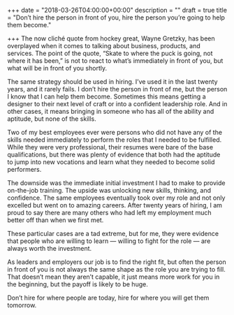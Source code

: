 +++
date = "2018-03-26T04:00:00+00:00"
description = ""
draft = true
title = "Don’t hire the person in front of you, hire the person you’re going to help them become."

+++
The now cliché quote from hockey great, Wayne Gretzky, has been overplayed when it comes to talking about business, products, and services. The point of the quote, “Skate to where the puck is going, not where it has been,” is not to react to what’s immediately in front of you, but what will be in front of you shortly.

The same strategy should be used in hiring. I’ve used it in the last twenty years, and it rarely fails. I don’t hire the person in front of me, but the person I know that I can help them become. Sometimes this means getting a designer to their next level of craft or into a confident leadership role. And in other cases, it means bringing in someone who has all of the ability and aptitude, but none of the skills.

Two of my best employees ever were persons who did not have any of the skills needed immediately to perform the roles that I needed to be fulfilled. While they were very professional, their resumes were bare of the base qualifications, but there was plenty of evidence that both had the aptitude to jump into new vocations and learn what they needed to become solid performers.

The downside was the immediate initial investment I had to make to provide on-the-job training. The upside was unlocking new skills, thinking, and confidence. The same employees eventually took over my role and not only excelled but went on to amazing careers. After twenty years of hiring, I am proud to say there are many others who had left my employment much better off than when we first met.

These particular cases are a tad extreme, but for me, they were evidence that people who are willing to learn — willing to fight for the role — are always worth the investment.

As leaders and employers our job is to find the right fit, but often the person in front of you is not always the same shape as the role you are trying to fill. That doesn’t mean they aren’t capable, it just means more work for you in the beginning, but the payoff is likely to be huge.

Don’t hire for where people are today, hire for where you will get them tomorrow.